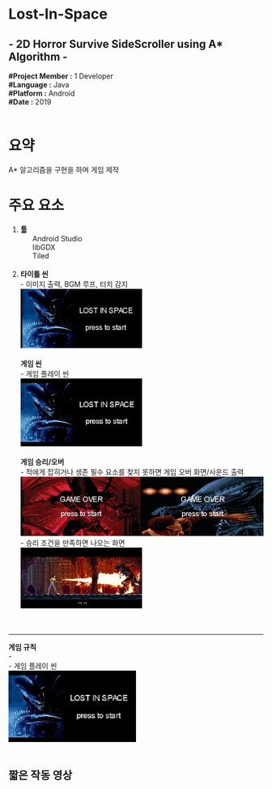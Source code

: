# Lost-In-Space
<h2>- 2D Horror Survive SideScroller using A* Algorithm -</h2>
<article>
<b>#Project Member :</b> 1 Developer<br>
<b>#Language :</b> Java<br>
<b>#Platform :</b> Android<br>
<b>#Date :</b> 2019<br>
</article>
<br>

<body>
  <h1>요약</h1>
  <div>
    <p>
      A* 알고리즘을 구현을 하며 게임 제작<br>
    </p>
  </div>
  
  <h1>주요 요소</h1>
  <div>
    <ol>
      <li><b>툴</b><br>
          <ul>Android Studio</ul>
          <ul>libGDX</ul>
          <ul>Tiled</ul>
      </li>
      <br>
      <li>
          <b>타이틀 씬</b><br>
          - 이미지 출력, BGM 루프, 터치 감지<br>
          <img src="Image/title.jpg" width="50%">
        <br>
        <br>           
          <b>게임 씬</b><br>
          - 게임 플레이 씬<br>
          <img src="Image/path2.gif" width="50%">
        <br>
        <br> 
          <b>게임 승리/오버</b><br>
          - 적에게 잡히거나 생존 필수 요소를 찾지 못하면 게임 오버 화면/사운드 출력<br>
          <img src="Image/gameover1.jpg" width="50%"><img src="Image/gameover2.jpg" width="50%">
          <br>
          - 승리 조건을 만족하면 나오는 화면<br>
          <img src="Image/victory.png" width="50%">
        <br>
        <br> 
          </ul>
       </li>
       <br>
    </ol>
  </div>
  
  <div><hr width="100%" color = "black">
    <b>게임 규칙</b><br>
    - <br>            
    - 게임 플레이 씬<br>
    <img src="Image/path2.gif" width="50%"><br><br> 
  </div>
  <h2>짧은 작동 영상</h2>
</body>

